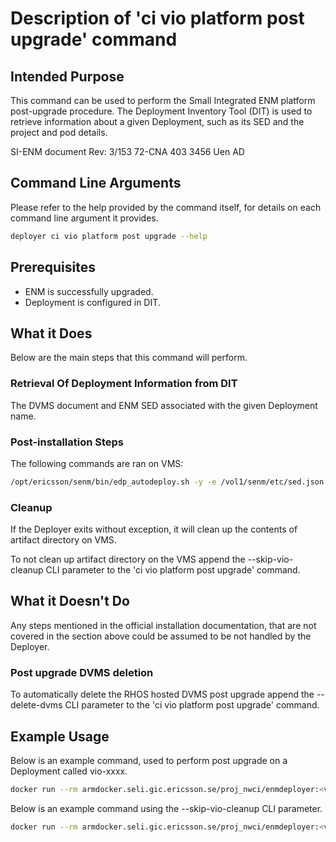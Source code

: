 # Description of 'ci vio platform post upgrade' command

## Intended Purpose
This command can be used to perform the Small Integrated ENM platform post-upgrade procedure.
The Deployment Inventory Tool (DIT) is used to retrieve information about a given Deployment,
such as its SED and the project and pod details.

SI-ENM document Rev: 3/153 72-CNA 403 3456 Uen AD

## Command Line Arguments
Please refer to the help provided by the command itself, for details on each command line argument it provides.

```bash
deployer ci vio platform post upgrade --help
```

## Prerequisites

* ENM is successfully upgraded.
* Deployment is configured in DIT.

## What it Does
Below are the main steps that this command will perform.

### Retrieval Of Deployment Information from DIT
The DVMS document and ENM SED associated with the given Deployment name.

### Post-installation Steps
The following commands are ran on VMS:

```bash
/opt/ericsson/senm/bin/edp_autodeploy.sh -y -e /vol1/senm/etc/sed.json -m /vol1/senm/etc/lcm_sed.json -p sienm_post_upgrade_i
```

### Cleanup
If the Deployer exits without exception, it will clean up the contents of artifact directory on VMS.

To not clean up artifact directory on the VMS append the --skip-vio-cleanup CLI parameter to the 'ci vio platform post upgrade' command.


## What it Doesn't Do
Any steps mentioned in the official installation documentation, that are not covered in the section above could be assumed to be not handled by the Deployer.


### Post upgrade DVMS deletion
To automatically delete the RHOS hosted DVMS post upgrade append the --delete-dvms CLI parameter to the 'ci vio platform post upgrade' command.


## Example Usage
Below is an example command, used to perform post upgrade on a Deployment called vio-xxxx.

```bash
docker run --rm armdocker.seli.gic.ericsson.se/proj_nwci/enmdeployer:<version> ci vio platform post upgrade --deployment-name vio-xxxx --product-set 19.08::19.08.100 --debug
```

Below is an example command using the --skip-vio-cleanup CLI parameter.

```bash
docker run --rm armdocker.seli.gic.ericsson.se/proj_nwci/enmdeployer:<version> ci vio platform post upgrade --deployment-name vio-xxxx --product-set 19.08::19.08.100 --skip-vio-cleanup --debug
```
